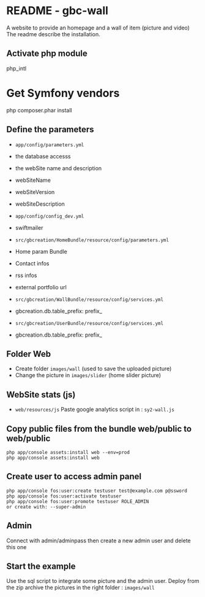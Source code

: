 README  -  gbc-wall
====================

A website to provide an homepage and a wall of item (picture and video)
The readme describe the installation.

Activate php module
--------------------
php_intl

Get Symfony vendors 
======================
php composer.phar install

Define the parameters 
--------------------
* `app/config/parameters.yml`
 * the database accesss
 * the webSite name and description
  * webSiteName
  * webSiteVersion
  * webSiteDescription

* `app/config/config_dev.yml`
 * swiftmailer
  
* `src/gbcreation/HomeBundle/resource/config/parameters.yml`
 * Home param Bundle
 * Contact infos
 * rss infos
 * external portfolio  url

* `src/gbcreation/WallBundle/resource/config/services.yml`
 * gbcreation.db.table_prefix: prefix_

* `src/gbcreation/UserBundle/resource/config/services.yml`
 * gbcreation.db.table_prefix: prefix_

Folder Web
------------
* Create folder `images/wall` (used to save the uploaded picture) 
* Change the picture in `images/slider`  (home slider picture)

WebSite stats (js)
--------------------
* `web/resources/js`
Paste google analytics script in : `sy2-wall.js`

Copy public files from the bundle web/public to web/public
-----------------------------------------------------------
    php app/console assets:install web --env=prod
    php app/console assets:install web

Create user to access admin panel
---------------------------------
    php app/console fos:user:create testuser test@example.com p@ssword
    php app/console fos:user:activate testuser
    php app/console fos:user:promote testuser ROLE_ADMIN
    or create with: --super-admin

Admin
---------
Connect with admin/adminpass then create a new admin user and delete this one

Start the example 
------------------
Use the sql script to integrate some picture and the admin user.
Deploy from the zip archive the pictures in the right folder : `images/wall`

